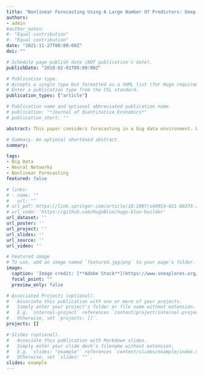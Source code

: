 ```yaml
---
title: "Nonlinear Forecasting Using A Large Number Of Predictors: Deep Learning Approach"
authors:
- admin
#author_notes:
#- "Equal contribution"
#- "Equal contribution"
date: "2021-11-27T00:00:00Z"
doi: ""

# Schedule page publish date (NOT publication's date).
publishDate: "2018-02-01T00:00:00Z"

# Publication type.
# Accepts a single type but formatted as a YAML list (for Hugo requirements).
# Enter a publication type from the CSL standard.
publication_types: ["article"]

# Publication name and optional abbreviated publication name.
# publication: "*Journal of Quantitative Economics*"
# publication_short: ""

abstract: This paper considers forecasting in a big data environment. We develop a category of nonlinear forecasting based on factor models to benefit from many potential predictors while accounting for any possible nonlinear dynamics within the environment. The problem of forecasting with factor models is a two-step procedure. The proposed model, at the first step, employs an autoassociative neural network to estimate nonlinear factors from a large panel of predictors, and at the second step, applies a nonlinear function on the estimated factors to predict a single time series. Such features can go beyond the covariance structure analysis and enhance the accuracy of forecasting. Applying this approach to forecast equity returns, the proposed model captures the nonlinear dynamic between equities to enhance the performance of the subsequent forecast. This offers a significant improvement to current univariate and multivariate models. We emphasize the fact that linear models can be seen as a special case of the proposed nonlinear model, which basically implies that in the event that nonlinearity is absent between series, the model will subsequently be reduced to a linear model. The empirical results on daily returns of equities on the S&P 500 index from 2005 – 2014 proved the superiority of the out-of-sample forecasting ability of this model vis-`a-vis competing approaches.

# Summary. An optional shortened abstract.
summary:

tags:
- Big Data
- Neural Networks
- Nonlinear Forecasting
featured: false

# links:
# - name: ""
#   url: ""
# url_pdf: https://link.springer.com/article/10.1007/s40953-021-00275-7
# url_code: 'https://github.com/HugoBlox/hugo-blox-builder'
url_dataset: ''
url_poster: ''
url_project: ''
url_slides: ''
url_source: ''
url_video: ''

# Featured image
# To use, add an image named `featured.jpg/png` to your page's folder. 
image:
  caption: 'Image credit: [**Adobe Stock**](https://www.snexplores.org/article/machine-learning-explainer-deep-learning-neural-nets-ai)'
  focal_point: ""
  preview_only: false

# Associated Projects (optional).
#   Associate this publication with one or more of your projects.
#   Simply enter your project's folder or file name without extension.
#   E.g. `internal-project` references `content/project/internal-project/index.md`.
#   Otherwise, set `projects: []`.
projects: []

# Slides (optional).
#   Associate this publication with Markdown slides.
#   Simply enter your slide deck's filename without extension.
#   E.g. `slides: "example"` references `content/slides/example/index.md`.
#   Otherwise, set `slides: ""`.
slides: example
---
```


<!--{{% callout note %}}
#Click the *Cite* button above to demo the feature to enable visitors to import publication metadata into their reference management software.
#{{% /callout %}}

#{{% callout note %}}
#Create your slides in Markdown - click the *Slides* button to check out the example.
#{{% /callout %}}

#Add the publication's **full text** or **supplementary notes** here. You can use rich formatting such as including [code, math, and images](https://docs.hugoblox.com/content/writing-markdown-latex/).
--->
